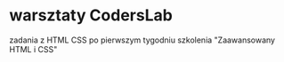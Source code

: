 # warsztaty CodersLab

zadania z HTML CSS po pierwszym tygodniu szkolenia
"Zaawansowany HTML i CSS"
